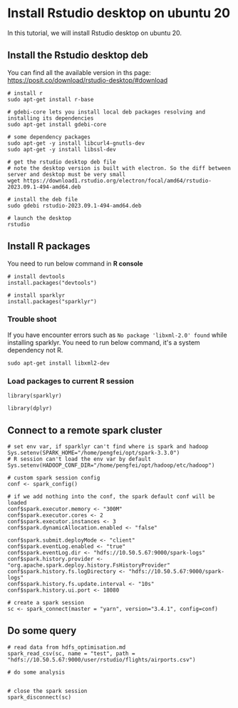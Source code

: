 # Install Rstudio desktop on ubuntu 20

In this tutorial, we will install Rstudio desktop on ubuntu 20.

## Install the Rstudio desktop deb

You can find all the available version in ths page: https://posit.co/download/rstudio-desktop/#download

```shell
# install r
sudo apt-get install r-base

# gdebi-core lets you install local deb packages resolving and installing its dependencies
sudo apt-get install gdebi-core

# some dependency packages
sudo apt-get -y install libcurl4-gnutls-dev
sudo apt-get -y install libssl-dev

# get the rstudio desktop deb file
# note the desktop version is built with electron. So the diff between server and desktop must be very small
wget https://download1.rstudio.org/electron/focal/amd64/rstudio-2023.09.1-494-amd64.deb

# install the deb file
sudo gdebi rstudio-2023.09.1-494-amd64.deb

# launch the desktop
rstudio
```
## Install R packages

You need to run below command in **R console**

```shell
# install devtools
install.packages("devtools")

# install sparklyr
install.packages("sparklyr")
```

### Trouble shoot

If you have encounter errors such as `No package 'libxml-2.0' found` while installing sparklyr. You need to run below
command, it's a system dependency not R.

```shell
sudo apt-get install libxml2-dev 
```

### Load packages to current R session

```shell
library(sparklyr)

library(dplyr)
```

## Connect to a remote spark cluster

```shell
# set env var, if sparklyr can't find where is spark and hadoop
Sys.setenv(SPARK_HOME="/home/pengfei/opt/spark-3.3.0")
# R session can't load the env var by default
Sys.setenv(HADOOP_CONF_DIR="/home/pengfei/opt/hadoop/etc/hadoop")

# custom spark session config
conf <- spark_config()

# if we add nothing into the conf, the spark default conf will be loaded
conf$spark.executor.memory <- "300M"
conf$spark.executor.cores <- 2
conf$spark.executor.instances <- 3
conf$spark.dynamicAllocation.enabled <- "false"

conf$spark.submit.deployMode <- "client"
conf$spark.eventLog.enabled <- "true"
conf$spark.eventLog.dir <- "hdfs://10.50.5.67:9000/spark-logs"
conf$spark.history.provider <- "org.apache.spark.deploy.history.FsHistoryProvider"
conf$spark.history.fs.logDirectory <- "hdfs://10.50.5.67:9000/spark-logs"
conf$spark.history.fs.update.interval <- "10s"
conf$spark.history.ui.port <- 18080

# create a spark session
sc <- spark_connect(master = "yarn", version="3.4.1", config=conf)
```

## Do some query

```shell
# read data from hdfs_optimisation.md
spark_read_csv(sc, name = "test", path = "hdfs://10.50.5.67:9000/user/rstudio/flights/airports.csv")

# do some analysis


# close the spark session
spark_disconnect(sc)
```